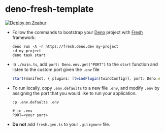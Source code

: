 # deno-fresh-template

[![Deploy on Zeabur](https://zeabur.com/button.svg)](https://dash.zeabur.com/templates/WK9JCJ)

- Follow the commands to bootstrap your [Deno](https://deno.land/) project with [Fresh](https://fresh.deno.dev/) framework:

    ``` shell
    deno run -A -r https://fresh.deno.dev my-project
    cd my-project
    deno task start
    ```

- In `./main.ts`, add `port: Deno.env.get("PORT")` to the `start` function and listen to the custom port given the `.env` file

    ```typescript
    start(manifest, { plugins: [twindPlugin(twindConfig)], port: Deno.env.get("PORT")}, );
    ```

- To run locally, copy `.env.defaults` to a new file `.env`, and modify `.env` by assigning the port that you would like to run your application.

    ```shell
    cp .env.defaults .env
    ```

    ```shell
    # in .env
    PORT=<your port>
    ```

- **Do not** add `fresh.gen.ts` to your `.gitignore` file.

